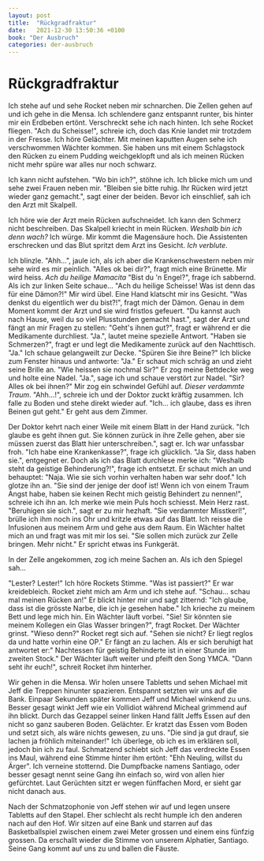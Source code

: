 ```yaml
---
layout: post
title:  "Rückgradfraktur"
date:   2021-12-30 13:50:36 +0100
book: "Der Ausbruch"
categories: der-ausbruch
---
```


# Rückgradfraktur

Ich stehe auf und sehe Rocket neben mir schnarchen. Die Zellen gehen auf und ich gehe in die Mensa. Ich schlendere ganz entspannt runter, bis hinter mir ein Erdbeben ertönt. Verschreckt sehe ich nach hinten. Ich sehe Rocket fliegen. "Ach du Scheisse!", schreie ich, doch das Knie landet mir trotzdem in der Fresse. Ich höre Gelächter. Mit meinen kaputten Augen sehe ich verschwommen Wächter kommen. Sie haben uns mit einem Schlagstock den Rücken zu einem Pudding weichgeklopft und als ich meinen Rücken nicht mehr spüre war alles nur noch schwarz.

Ich kann nicht aufstehen. "Wo bin ich?", stöhne ich. Ich blicke mich um und sehe zwei Frauen neben mir. "Bleiben sie bitte ruhig. Ihr Rücken wird jetzt wieder ganz gemacht.", sagt einer der beiden. Bevor ich einschlief, sah ich den Arzt mit Skalpell.

Ich höre wie der Arzt mein Rücken aufschneidet. Ich kann den Schmerz nicht beschreiben. Das Skalpell kriecht in mein Rücken. *Weshalb bin ich denn wach?* Ich würge. Mir kommt die Magensäure hoch. Die Assistenten erschrecken und das Blut spritzt dem Arzt ins Gesicht. *Ich verblute*.

Ich blinzle. "Ahh…", jaule ich, als ich aber die Krankenschwestern neben mir sehe wird es mir peinlich. "Alles ok bei dir?", fragt mich eine Brünette. Mir wird heiss. *Ach du heilige Mamacita* "Bist du 'n Engel?", frage ich sabbernd. Als ich zur linken Seite schaue… "Ach du heilige Scheisse! Was ist denn das für eine Dämon?!" Mir wird übel. Eine Hand klatscht mir ins Gesicht. "Was denkst du eigentlich wer du bist?!", fragt mich der Dämon. Genau in dem Moment kommt der Arzt und sie wird fristlos gefeuert. "Du kannst auch nach Hause, weil du so viel Plusstunden gemacht hast.", sagt der Arzt und fängt an mir Fragen zu stellen: "Geht's ihnen gut?", fragt er während er die Medikamente durchliest. "Ja.", lautet meine spezielle Antwort. "Haben sie Schmerzen?", fragt er und legt die Medikamente zurück auf den Nachttisch. "Ja." Ich schaue gelangweilt zur Decke. "Spüren Sie ihre Beine?" Ich blicke zum Fenster hinaus und antworte: "Ja." Er schaut mich schräg an und zieht seine Brille an. "Wie heissen sie nochmal Sir?" Er zog meine Bettdecke weg und holte eine Nadel. "Ja.", sage ich und schaue verstört zur Nadel. "Sir? Alles ok bei ihnen?"  Mir zog ein schwindel Gefühl auf. *Dieser verdammte Traum*. "Ahh…!", schreie ich und der Doktor zuckt kräftig zusammen. Ich falle zu Boden und stehe direkt wieder auf. "Ich… ich glaube, dass es ihren Beinen gut geht." Er geht aus dem Zimmer.

Der Doktor kehrt nach einer Weile mit einem Blatt in der Hand zurück. "Ich glaube es geht ihnen gut. Sie können zurück in ihre Zelle gehen, aber sie müssen zuerst das Blatt hier unterschreiben.", sagt er. Ich war unfassbar froh. "Ich habe eine Krankenkasse?", frage ich glücklich. "Ja Sir, dass haben sie.", entgegnet er. Doch als ich das Blatt durchlese merke ich: "Weshalb steht da geistige Behinderung?!", frage ich entsetzt. Er schaut mich an und behauptet: "Naja. Wie sie sich vorhin verhalten haben war sehr doof." Ich glotze ihn an. "Sie sind der jenige der doof ist! Wenn ich von einem Traum Angst habe, haben sie keinen Recht mich geistig Behindert zu nennen!", schreie ich ihn an. Ich merke wie mein Puls hoch schiesst. Mein Herz rast. "Beruhigen sie sich.", sagt er zu mir hezhaft. "Sie verdammter Misstkerl!", brülle ich ihm noch ins Ohr und kritzle etwas auf das Blatt. Ich reisse die Infusionen aus meinem Arm und gehe aus dem Raum. Ein Wächter haltet mich an und fragt was mit mir los sei. "Sie sollen mich zurück zur Zelle bringen. Mehr nicht." Er spricht etwas ins Funkgerät.

In der Zelle angekommen, zog ich meine Sachen an. Als ich den Spiegel sah…

"Lester? Lester!" Ich höre Rockets Stimme. "Was ist passiert?" Er war kreidebleich. Rocket zieht mich am Arm und ich stehe auf. "Schau… schau mal meinen Rücken an!" Er blickt hinter mir und sagt zitternd: "Ich glaube, dass ist die grösste Narbe, die ich je gesehen habe." Ich krieche zu meinem Bett und lege mich hin. Ein Wächter läuft vorbei. "Sie! Sir könnten sie meinem Kollegen ein Glas Wasser bringen?", fragt Rocket. Der Wächter grinst. "Wieso denn?" Rocket regt sich auf. "Sehen sie nicht? Er liegt reglos da und hatte vorhin eine OP." Er fängt an zu lachen. Als er sich beruhigt hat antwortet er:" Nachtessen für geistig Behinderte ist in einer Stunde im zweiten Stock." Der Wächter läuft weiter und pfeift den Song YMCA. "Dann seht ihr euch!", schreit Rocket ihm hinterher.

Wir gehen in die Mensa. Wir holen unsere Tabletts und sehen Michael mit Jeff die Treppen hinunter spazieren. Entspannt setzten wir uns auf die Bank. Einpaar Sekunden später kommen Jeff und Michael winkend zu uns. Besser gesagt winkt Jeff wie ein Vollidiot während Micheal grimmend auf ihn blickt. Durch das Gezappel seiner linken Hand fällt Jeffs Essen auf den nicht so ganz sauberen Boden. Gelächter. Er kratzt das Essen vom Boden und setzt sich, als wäre nichts gewesen, zu uns. "Die sind ja gut drauf, sie lachen ja fröhlich miteinander!" Ich überlege, ob ich es im erklären soll, jedoch bin ich zu faul. Schmatzend schiebt sich Jeff das verdreckte Essen ins Maul, während eine Stimme hinter ihm ertönt: "Ehh Neuling, willst du Ärger". Ich verneine stotternd. Die Dumpfbacke namens Santiago, oder besser gesagt nennt seine Gang ihn einfach so, wird von allen hier gefürchtet. Laut Gerüchten sitzt er wegen fünffachen Mord, er sieht gar nicht danach aus.

Nach der Schmatzophonie von Jeff stehen wir auf und legen unsere Tabletts auf den Stapel. Eher schlecht als recht humple ich den anderen nach auf den Hof. Wir sitzen auf eine Bank und starren auf das Basketballspiel zwischen einem zwei Meter grossen und einem eins fünfzig grossen. Da erschallt wieder die Stimme von unserem Alphatier, Santiago. Seine Gang kommt auf uns zu und ballen die Fäuste.
